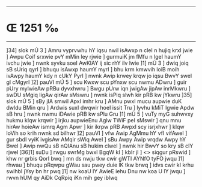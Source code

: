 ___
# Œ 1251 ‰
---
]34] slok mÚ 3 ] Amru vyprvwhu hY iqsu nwil isAwxp n cleI n
hujiq krxI jwie ] Awpu Coif srxwie pvY mMin ley rjwie ] gurmuiK jm
fMfu n lgeI haumY ivchu jwie ] nwnk syvku soeI AwKIAY ij sic rhY ilv
lwie ]1] mÚ 3 ] dwiq joiq sB sUriq qyrI ] bhuqu isAwxp haumY myrI ]
bhu krm kmwvih loiB moih ivAwpy haumY kdy n cUkY PyrI ] nwnk Awip
krwey krqw jo iqsu BwvY sweI gl cMgyrI ]2] pauVI mÚ 5 ] scu Kwxw scu
pYnxw scu nwmu ADwru ] guir pUry mylwieAw pRBu dyvxhwru ] Bwgu pUrw iqn
jwigAw jipAw inrMkwru ] swDU sMgiq ligAw qirAw sMswru ] nwnk isPiq
slwh kir pRB kw jYkwru ]35] slok mÚ 5 ] sBy jIA smwil ApxI imhr
kru ] AMnu pwxI mucu aupwie duK dwldu BMin qru ] Ardwis suxI dwqwir hoeI
issit Tru ] lyvhu kMiT lgwie Apdw sB hru ] nwnk nwmu iDAwie pRB kw
sPlu Gru ]1] mÚ 5 ] vuTy myG suhwvxy hukmu kIqw krqwir ] irjku
aupwieEnu Aglw TWiF peI sMswir ] qnu mnu hirAw hoieAw ismrq Agm
Apwr ] kir ikrpw pRB AwpxI scy isrjxhwr ] kIqw loVih so krih
nwnk sd bilhwr ]2] pauVI ] vfw Awip AgMmu hY vfI vifAweI ] gur
sbdI vyiK ivgisAw AMqir sWiq AweI ] sBu Awpy Awip vrqdw Awpy hY
BweI ] Awip nwQu sB nQIAnu sB hukim clweI ] nwnk hir BwvY so kry
sB clY rjweI ]36]1] suDu ]
rwgu swrMg bwxI BgqW kI ] kbIr jI ]
<> siqgur pRswid ]
khw nr grbis QorI bwq ] mn ds nwju tkw cwir gWTI AYNfO tyFO jwqu
]1] rhwau ] bhuqu pRqwpu gWau sau pwey duie lK tkw brwq ] idvs cwir
kI krhu swihbI jYsy bn hr pwq ]1] nw koaU lY AwieE iehu Dnu nw koa U lY
jwqu ] rwvn hUM qy AiDk CqRpiq iKn mih gey iblwq
####
